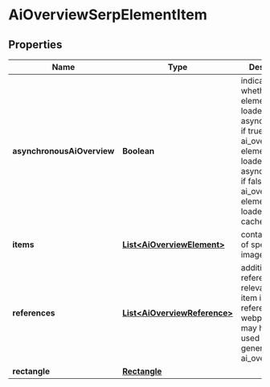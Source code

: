 

# AiOverviewSerpElementItem


## Properties

| Name | Type | Description | Notes |
|------------ | ------------- | ------------- | -------------|
|**asynchronousAiOverview** | **Boolean** | indicates whether the element is loaded asynchronically if true, the ai_overview element is loaded asynchronically; if false, the ai_overview element is loaded from cache; |  [optional] |
|**items** | [**List&lt;AiOverviewElement&gt;**](AiOverviewElement.md) | contains arrays of specific images |  [optional] |
|**references** | [**List&lt;AiOverviewReference&gt;**](AiOverviewReference.md) | additional references relevant to the item includes references to webpages that may have been used to generate the ai_overview |  [optional] |
|**rectangle** | [**Rectangle**](Rectangle.md) |  |  [optional] |



